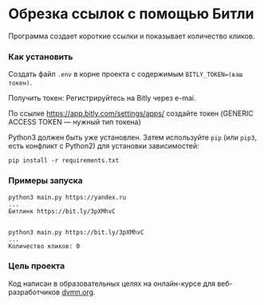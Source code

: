 # Обрезка ссылок с помощью Битли

Программа создает короткие ссылки и показывает количество кликов.

### Как установить

Создать файл `.env` в корне проекта с содержимым `BITLY_TOKEN=(ваш токен)`.

Получить токен: Регистрируйтесь на Bitly через e-mai. 

По ссылке https://app.bitly.com/settings/apps/   создайте токен (GENERIC ACCESS TOKEN — нужный тип токена)


Python3 должен быть уже установлен. 
Затем используйте `pip` (или `pip3`, есть конфликт с Python2) для установки зависимостей:
```
pip install -r requirements.txt
```

### Примеры запуска
```
python3 main.py https://yandex.ru
...
Битлинк https://bit.ly/3pXMhvC


python3 main.py https://bit.ly/3pXMhvC
...
Количество кликов: 0
```

### Цель проекта

Код написан в образовательных целях на онлайн-курсе для веб-разработчиков [dvmn.org](https://dvmn.org/).
